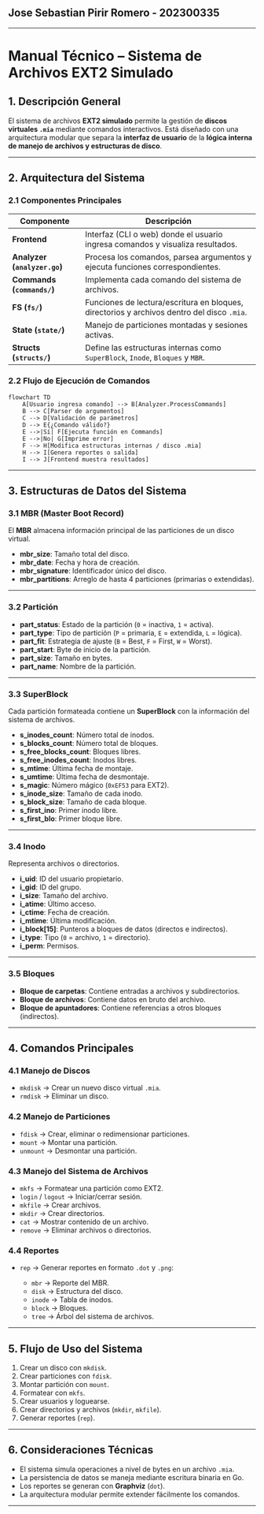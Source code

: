 ## Jose Sebastian Pirir Romero - 202300335
---

# Manual Técnico – Sistema de Archivos EXT2 Simulado

## 1. Descripción General

El sistema de archivos **EXT2 simulado** permite la gestión de **discos virtuales `.mia`** mediante comandos interactivos.
Está diseñado con una arquitectura modular que separa la **interfaz de usuario** de la **lógica interna de manejo de archivos y estructuras de disco**.

---

## 2. Arquitectura del Sistema

### 2.1 Componentes Principales

| Componente                   | Descripción                                                                                |
| ---------------------------- | ------------------------------------------------------------------------------------------ |
| **Frontend**                 | Interfaz (CLI o web) donde el usuario ingresa comandos y visualiza resultados.             |
| **Analyzer (`analyzer.go`)** | Procesa los comandos, parsea argumentos y ejecuta funciones correspondientes.              |
| **Commands (`commands/`)**   | Implementa cada comando del sistema de archivos.                                           |
| **FS (`fs/`)**               | Funciones de lectura/escritura en bloques, directorios y archivos dentro del disco `.mia`. |
| **State (`state/`)**         | Manejo de particiones montadas y sesiones activas.                                         |
| **Structs (`structs/`)**     | Define las estructuras internas como `SuperBlock`, `Inode`, `Bloques` y `MBR`.             |

### 2.2 Flujo de Ejecución de Comandos

```mermaid
flowchart TD
    A[Usuario ingresa comando] --> B[Analyzer.ProcessCommands]
    B --> C[Parser de argumentos]
    C --> D[Validación de parámetros]
    D --> E{¿Comando válido?}
    E -->|Sí| F[Ejecuta función en Commands]
    E -->|No| G[Imprime error]
    F --> H[Modifica estructuras internas / disco .mia]
    H --> I[Genera reportes o salida]
    I --> J[Frontend muestra resultados]
```

---

## 3. Estructuras de Datos del Sistema

### 3.1 MBR (Master Boot Record)

El **MBR** almacena información principal de las particiones de un disco virtual.

* **mbr\_size**: Tamaño total del disco.
* **mbr\_date**: Fecha y hora de creación.
* **mbr\_signature**: Identificador único del disco.
* **mbr\_partitions**: Arreglo de hasta 4 particiones (primarias o extendidas).

---

### 3.2 Partición

* **part\_status**: Estado de la partición (`0` = inactiva, `1` = activa).
* **part\_type**: Tipo de partición (`P` = primaria, `E` = extendida, `L` = lógica).
* **part\_fit**: Estrategia de ajuste (`B` = Best, `F` = First, `W` = Worst).
* **part\_start**: Byte de inicio de la partición.
* **part\_size**: Tamaño en bytes.
* **part\_name**: Nombre de la partición.

---

### 3.3 SuperBlock

Cada partición formateada contiene un **SuperBlock** con la información del sistema de archivos.

* **s\_inodes\_count**: Número total de inodos.
* **s\_blocks\_count**: Número total de bloques.
* **s\_free\_blocks\_count**: Bloques libres.
* **s\_free\_inodes\_count**: Inodos libres.
* **s\_mtime**: Última fecha de montaje.
* **s\_umtime**: Última fecha de desmontaje.
* **s\_magic**: Número mágico (`0xEF53` para EXT2).
* **s\_inode\_size**: Tamaño de cada inodo.
* **s\_block\_size**: Tamaño de cada bloque.
* **s\_first\_ino**: Primer inodo libre.
* **s\_first\_blo**: Primer bloque libre.

---

### 3.4 Inodo

Representa archivos o directorios.

* **i\_uid**: ID del usuario propietario.
* **i\_gid**: ID del grupo.
* **i\_size**: Tamaño del archivo.
* **i\_atime**: Último acceso.
* **i\_ctime**: Fecha de creación.
* **i\_mtime**: Última modificación.
* **i\_block\[15]**: Punteros a bloques de datos (directos e indirectos).
* **i\_type**: Tipo (`0` = archivo, `1` = directorio).
* **i\_perm**: Permisos.

---

### 3.5 Bloques

* **Bloque de carpetas**: Contiene entradas a archivos y subdirectorios.
* **Bloque de archivos**: Contiene datos en bruto del archivo.
* **Bloque de apuntadores**: Contiene referencias a otros bloques (indirectos).

---

## 4. Comandos Principales

### 4.1 Manejo de Discos

* `mkdisk` → Crear un nuevo disco virtual `.mia`.
* `rmdisk` → Eliminar un disco.

### 4.2 Manejo de Particiones

* `fdisk` → Crear, eliminar o redimensionar particiones.
* `mount` → Montar una partición.
* `unmount` → Desmontar una partición.

### 4.3 Manejo del Sistema de Archivos

* `mkfs` → Formatear una partición como EXT2.
* `login` / `logout` → Iniciar/cerrar sesión.
* `mkfile` → Crear archivos.
* `mkdir` → Crear directorios.
* `cat` → Mostrar contenido de un archivo.
* `remove` → Eliminar archivos o directorios.

### 4.4 Reportes

* `rep` → Generar reportes en formato `.dot` y `.png`:

  * `mbr` → Reporte del MBR.
  * `disk` → Estructura del disco.
  * `inode` → Tabla de inodos.
  * `block` → Bloques.
  * `tree` → Árbol del sistema de archivos.

---

## 5. Flujo de Uso del Sistema

1. Crear un disco con `mkdisk`.
2. Crear particiones con `fdisk`.
3. Montar partición con `mount`.
4. Formatear con `mkfs`.
5. Crear usuarios y loguearse.
6. Crear directorios y archivos (`mkdir`, `mkfile`).
7. Generar reportes (`rep`).

---

## 6. Consideraciones Técnicas

* El sistema simula operaciones a nivel de bytes en un archivo `.mia`.
* La persistencia de datos se maneja mediante escritura binaria en Go.
* Los reportes se generan con **Graphviz** (`dot`).
* La arquitectura modular permite extender fácilmente los comandos.

---
